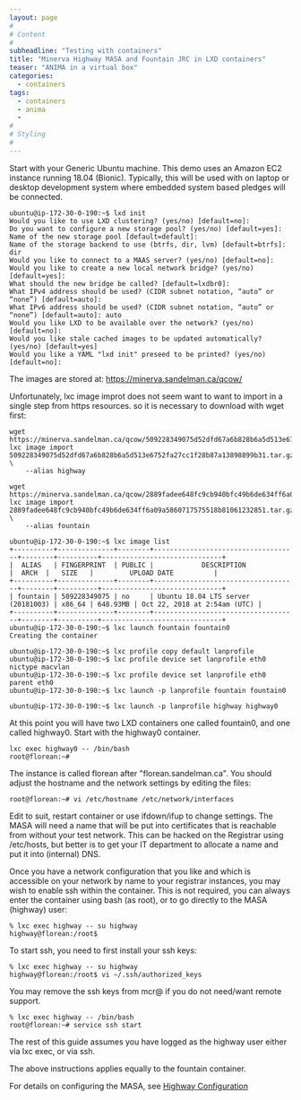 ```yaml
---
layout: page
#
# Content
#
subheadline: "Testing with containers"
title: "Minerva Highway MASA and Fountain JRC in LXD containers"
teaser: "ANIMA in a virtual box"
categories:
  - containers
tags:
  - containers
  - anima
  -
#
# Styling
#
---
```


Start with your Generic Ubuntu machine.  This demo uses an Amazon EC2
instance running 18.04 (Bionic).  Typically, this will be used with on
laptop or desktop development system where embedded system based pledges
will be connected.

    ubuntu@ip-172-30-0-190:~$ lxd init
    Would you like to use LXD clustering? (yes/no) [default=no]:
    Do you want to configure a new storage pool? (yes/no) [default=yes]:
    Name of the new storage pool [default=default]:
    Name of the storage backend to use (btrfs, dir, lvm) [default=btrfs]: dir
    Would you like to connect to a MAAS server? (yes/no) [default=no]:
    Would you like to create a new local network bridge? (yes/no) [default=yes]:
    What should the new bridge be called? [default=lxdbr0]:
    What IPv4 address should be used? (CIDR subnet notation, “auto” or “none”) [default=auto]:
    What IPv6 address should be used? (CIDR subnet notation, “auto” or “none”) [default=auto]: auto
    Would you like LXD to be available over the network? (yes/no) [default=no]:
    Would you like stale cached images to be updated automatically? (yes/no) [default=yes]
    Would you like a YAML "lxd init" preseed to be printed? (yes/no) [default=no]:

The images are stored at:
    https://minerva.sandelman.ca/qcow/

Unfortunately, lxc image improt does not seem want to want to import in a
single step from https resources. so it is necessary to download with wget
first:

    wget https://minerva.sandelman.ca/qcow/509228349075d52dfd67a6b828b6a5d513e6752fa27cc1f28b87a13898899b31.tar.gz
    lxc image import 509228349075d52dfd67a6b828b6a5d513e6752fa27cc1f28b87a13898899b31.tar.gz \
        --alias highway

    wget https://minerva.sandelman.ca/qcow/2889fadee648fc9cb940bfc49b6de634ff6a09a5860717575518b81061232851.tar.gz
    lxc image import 2889fadee648fc9cb940bfc49b6de634ff6a09a5860717575518b81061232851.tar.gz \
        --alias fountain

    ubuntu@ip-172-30-0-190:~$ lxc image list
    +----------+--------------+--------+------------------------------------+--------+----------+------------------------------+
    |  ALIAS   | FINGERPRINT  | PUBLIC |            DESCRIPTION             |  ARCH  |   SIZE   |         UPLOAD DATE          |
    +----------+--------------+--------+------------------------------------+--------+----------+------------------------------+
    | fountain | 509228349075 | no     | Ubuntu 18.04 LTS server (20181003) | x86_64 | 648.93MB | Oct 22, 2018 at 2:54am (UTC) |
    +----------+--------------+--------+------------------------------------+--------+----------+------------------------------+
    ubuntu@ip-172-30-0-190:~$ lxc launch fountain fountain0
    Creating the container

    ubuntu@ip-172-30-0-190:~$ lxc profile copy default lanprofile
    ubuntu@ip-172-30-0-190:~$ lxc profile device set lanprofile eth0 nictype macvlan
    ubuntu@ip-172-30-0-190:~$ lxc profile device set lanprofile eth0 parent eth0
    ubuntu@ip-172-30-0-190:~$ lxc launch -p lanprofile fountain fountain0

    ubuntu@ip-172-30-0-190:~$ lxc launch -p lanprofile highway highway0

At this point you will have two LXD containers one called fountain0, and one
called highway0.  Start with the highway0 container.

    lxc exec highway0 -- /bin/bash
    root@florean:~#

The instance is called florean after "florean.sandelman.ca".  You should
adjust the hostname and the network settings by editing the files:

    root@florean:~# vi /etc/hostname /etc/network/interfaces

Edit to suit, restart container or use ifdown/ifup to change settings.
The MASA will need a name that will be put into certificates that is
reachable from without your test network.  This can be hacked on the
Registrar using /etc/hosts, but better is to get your IT department to
allocate a name and put it into (internal) DNS.

Once you have a network configuration that you like and which is accessible
on your network by name to your registrar instances, you may wish to enable
ssh within the container.  This is not required, you can always enter the
container using bash (as root), or to go directly to the MASA (highway) user:

    % lxc exec highway -- su highway
    highway@florean:/root$

To start ssh, you need to first install your ssh keys:

    % lxc exec highway -- su highway
    highway@florean:/root$ vi ~/.ssh/authorized_keys

You may remove the ssh keys from mcr@ if you do not need/want remote support.

    % lxc exec highway -- /bin/bash
    root@florean:~# service ssh start

The rest of this guide assumes you have logged as the highway user either
via lxc exec, or via ssh.

The above instructions applies equally to the fountain container.

For details on configuring the MASA, see [Highway Configuration](/highway/configuration)






